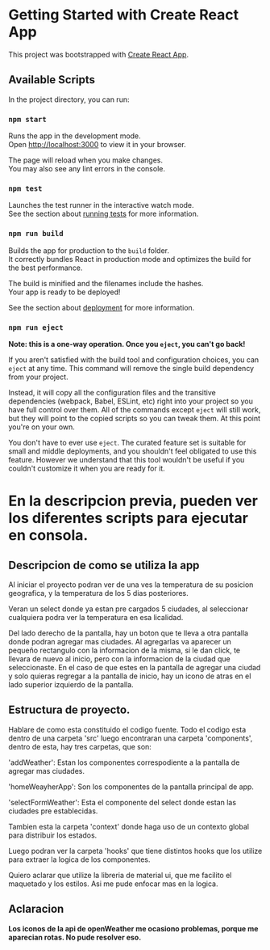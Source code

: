 # Getting Started with Create React App

This project was bootstrapped with [Create React App](https://github.com/facebook/create-react-app).

## Available Scripts

In the project directory, you can run:

### `npm start`

Runs the app in the development mode.\
Open [http://localhost:3000](http://localhost:3000) to view it in your browser.

The page will reload when you make changes.\
You may also see any lint errors in the console.

### `npm test`

Launches the test runner in the interactive watch mode.\
See the section about [running tests](https://facebook.github.io/create-react-app/docs/running-tests) for more information.

### `npm run build`

Builds the app for production to the `build` folder.\
It correctly bundles React in production mode and optimizes the build for the best performance.

The build is minified and the filenames include the hashes.\
Your app is ready to be deployed!

See the section about [deployment](https://facebook.github.io/create-react-app/docs/deployment) for more information.

### `npm run eject`

**Note: this is a one-way operation. Once you `eject`, you can't go back!**

If you aren't satisfied with the build tool and configuration choices, you can `eject` at any time. This command will remove the single build dependency from your project.

Instead, it will copy all the configuration files and the transitive dependencies (webpack, Babel, ESLint, etc) right into your project so you have full control over them. All of the commands except `eject` will still work, but they will point to the copied scripts so you can tweak them. At this point you're on your own.

You don't have to ever use `eject`. The curated feature set is suitable for small and middle deployments, and you shouldn't feel obligated to use this feature. However we understand that this tool wouldn't be useful if you couldn't customize it when you are ready for it.

# En la descripcion previa, pueden ver los diferentes scripts para ejecutar en consola.

## Descripcion de como se utiliza la app

Al iniciar el proyecto podran ver de una ves la temperatura de su posicion geografica, y la temperatura de los 5 dias posteriores.

Veran un select donde ya estan pre cargados 5 ciudades, al seleccionar cualquiera podra ver la temperatura en esa licalidad.

Del lado derecho de la pantalla, hay un boton que te lleva a otra pantalla donde podran agregar mas ciudades. Al agregarlas va aparecer un pequeño rectangulo con la informacion de la misma, si le dan click, te llevara de nuevo al inicio, pero con la informacion de la ciudad que seleccionaste. En el caso de que estes en la pantalla de agregar una ciudad y solo quieras regregar a la pantalla de inicio, hay un icono de atras en el lado superior izquierdo de la pantalla.

## Estructura de proyecto.

Hablare de como esta constituido el codigo fuente.
Todo el codigo esta dentro de una carpeta 'src' luego encontraran una carpeta 'components', dentro de esta, hay tres carpetas, que son: 

'addWeather': Estan los componentes correspodiente a la pantalla de agregar mas ciudades.

'homeWeayherApp': Son los componentes de la pantalla principal de app.

'selectFormWeather': Esta el componente del select donde estan las ciudades pre establecidas.

Tambien esta la carpeta 'context' donde haga uso de un contexto global para distribuir los estados.

Luego podran ver la carpeta 'hooks' que tiene distintos hooks que los utilize para extraer la logica de los componentes.

Quiero aclarar que utilize la libreria de material ui, que me facilito el maquetado y los estilos. Asi me pude enfocar mas en la logica.

## Aclaracion

**Los iconos de la api de openWeather me ocasiono problemas, porque me aparecian rotas. No pude resolver eso.**
